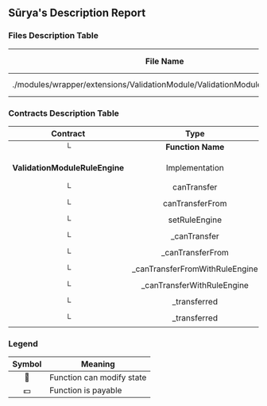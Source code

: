 ## Sūrya's Description Report

### Files Description Table


|  File Name  |  SHA-1 Hash  |
|-------------|--------------|
| ./modules/wrapper/extensions/ValidationModule/ValidationModuleRuleEngine.sol | [object Promise] |


### Contracts Description Table


|  Contract  |         Type        |       Bases      |                  |                 |
|:----------:|:-------------------:|:----------------:|:----------------:|:---------------:|
|     └      |  **Function Name**  |  **Visibility**  |  **Mutability**  |  **Modifiers**  |
||||||
| **ValidationModuleRuleEngine** | Implementation | ValidationModuleCore, ValidationModuleRuleEngineInternal |||
| └ | canTransfer | Public ❗️ |   |NO❗️ |
| └ | canTransferFrom | Public ❗️ |   |NO❗️ |
| └ | setRuleEngine | Public ❗️ | 🛑  | onlyRole |
| └ | _canTransfer | Internal 🔒 |   | |
| └ | _canTransferFrom | Internal 🔒 |   | |
| └ | _canTransferFromWithRuleEngine | Internal 🔒 |   | |
| └ | _canTransferWithRuleEngine | Internal 🔒 |   | |
| └ | _transferred | Internal 🔒 | 🛑  | |
| └ | _transferred | Internal 🔒 | 🛑  | |


### Legend

|  Symbol  |  Meaning  |
|:--------:|-----------|
|    🛑    | Function can modify state |
|    💵    | Function is payable |
